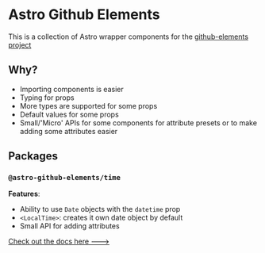# Astro Github Elements

This is a collection of Astro wrapper components for the [github-elements project](https://github.com/github/github-elements)

## Why?

- Importing components is easier
- Typing for props
- More types are supported for some props
- Default values for some props
- Small/'Micro' APIs for some components for attribute presets or to make adding some attributes easier

## Packages

### `@astro-github-elements/time`

**Features**:

- Ability to use `Date` objects with the `datetime` prop
- `<LocalTime>`: creates it own date object by default
- Small API for adding attributes

[Check out the docs here --->](/packages/time#readme)
